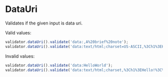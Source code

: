 # DataUri

Validates if the given input is data uri.

Valid values:

```js
validator.dataUri().validate('data:,A%20brief%20note');
validator.dataUri().validate('data:text/html;charset=US-ASCII,%3Ch1%3EHello!%3C%2Fh1%3E');
```

Invalid values:

```js
validator.dataUri().validate('data:HelloWorld');
validator.dataUri().validate('data:text/html;charset,%3Ch1%3EHello!%3C%2Fh1%3E');
```
